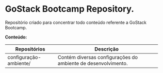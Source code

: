 # GoStack Bootcamp Repository.

Repositório criado para concentrar todo conteúdo referente a GoStack Bootcamp.

**Conteúdo:**


Repositórios | Descrição
------------ | -------------
configuração-ambiente/ | Contém diversas configurações do ambiente de desenvolvimento.





